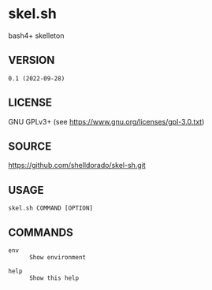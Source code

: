 # skel.sh

  bash4+ skelleton

## VERSION

    0.1 (2022-09-28)

## LICENSE

  GNU GPLv3+ (see https://www.gnu.org/licenses/gpl-3.0.txt)

## SOURCE

  https://github.com/shelldorado/skel-sh.git

## USAGE

    skel.sh COMMAND [OPTION]

## COMMANDS

    env
          Show environment

    help
          Show this help

  
